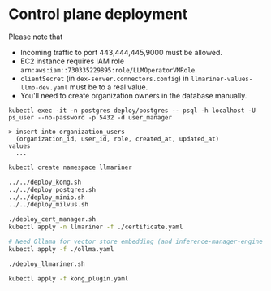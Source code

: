 # Control plane deployment

Please note that
- Incoming traffic to port 443,444,445,9000 must be allowed.
- EC2 instance requires IAM role `arn:aws:iam::730335229895:role/LLMOperatorVMRole`.
- `clientSecret` (in `dex-server.connectors.config`) in `llmariner-values-llmo-dev.yaml` must be to a real value.
- You'll need to create organization owners in the database manually.

```console
kubectl exec -it -n postgres deploy/postgres -- psql -h localhost -U ps_user --no-password -p 5432 -d user_manager

> insert into organization_users
  (organization_id, user_id, role, created_at, updated_at)
values
  ...
```

```bash
kubectl create namespace llmariner

../../deploy_kong.sh
../../deploy_postgres.sh
../../deploy_minio.sh
../../deploy_milvus.sh

./deploy_cert_manager.sh
kubectl apply -n llmariner -f ./certificate.yaml

# Need Ollama for vector store embedding (and inference-manager-engine is not reachable from control plane).
kubectl apply -f ./ollma.yaml

./deploy_llmariner.sh

kubectl apply -f kong_plugin.yaml
```
